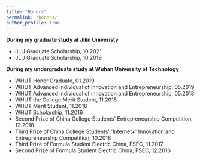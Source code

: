```yaml
---
title: "Honors"
permalink: /honors/
author_profile: true
---
```


**During my graduate study at Jilin Univeristy**

* JLU Graduate Scholarship, 10.2021
* JLU Graduate Scholarship, 10.2019


**During my undergraduate study at Wuhan University of Technology**

* WHUT Honor Graduate, 01.2019
* WHUT Advanced individual of innovation and Entrepreneurship, 05.2019
* WHUT Advanced individual of innovation and Entrepreneurship, 05.2018
* WHUT the College Merit Student, 11.2018
* WHUT Merit Student, 11.2016
* WHUT Scholarship, 11.2016
* Second Prize of China College Students' Entrepreneurship Competition, 12.2018
* Third Prize of China College Students' 'Internet+' Innovation and Entrepreneurship Competition, 10.2018
* Third Prize of Formula Student Electric China, FSEC, 11.2017
* Second Prize of Formula Student Electric China, FSEC, 12.2016